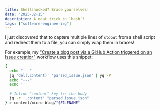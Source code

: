 ```yaml
---
title: Shellshocked? Brace yourselves!
date: "2025-02-15"
description: A neat trick in `bash`!
tags: ["software-engineering"]
---
```


I just discovered that to capture multiple lines of `stdout` from a shell script and redirect them to a file, you can simply wrap them in braces!

For example, my ["Create a blog post via a GitHub Action triggered on an Issue creation"](https://github.com/stochastical/abstractnonsense/blob/main/.github/workflows/new-blog-post.yml) workflow uses this snippet:

```bash
{
  echo "---"
  jq 'del(.content)' "parsed_issue.json" | yq -P
  echo "---"
  echo ''
  
  # Inline "content" key for the body
  jq -r '.content' "parsed_issue.json"
} > content/micro-blog/"$FILENAME"
```
